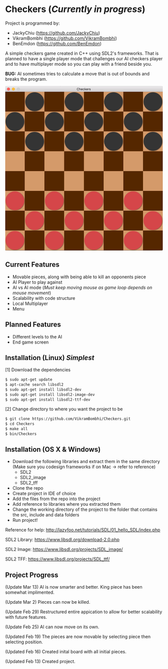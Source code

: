 # Checkers (*Currently in progress*)

Project is programmed by:
- JackyChiu (https://github.com/JackyChiu)
- VikramBombhi (https://github.com/VikramBombhi)
- BenEmdon (https://github.com/BenEmdon)

A simple checkers game created in C++ using SDL2's frameworks. That is planned to have a single player mode that challenges our AI checkers player and to have multiplayer mode so you can play with a friend beside you.

**BUG:** AI sometimes tries to calculate a move that is out of bounds and breaks the program.

![alt tag](https://raw.githubusercontent.com/VikramBombhi/Checkers/master/data/CheckersBoard.png)

## Current Features
- Movable pieces, along with being able to kill an opponents piece
- AI Player to play against
- AI vs AI mode (*Must keep moving mouse as game loop depends on mouse movement*)
- Scalability with code structure
- Local Multiplayer
- Menu

## Planned Features
- Different levels to the AI
- End game screen

## Installation (Linux) *Simplest*
[1] Download the dependencies

    $ sudo apt-get update
    $ apt-cache search libsdl2
    $ sudo apt-get install libsdl2-dev
    $ sudo apt-get install libsdl2-image-dev
    $ sudo apt-get install libsdl2-ttf-dev

[2] Change directory to where you want the project to be

    $ git clone https://github.com/VikramBombhi/Checkers.git
    $ cd Checkers
    $ make all
    $ bin/Checkers

## Installation (OS X & Windows)
- Download the following libraries and extract them in the same directory (Make sure you codesign frameworks if on Mac -> refer to reference)
    - SDL2
    - SDL2_image
    - SDL2_tff
- Clone the repo
- Create project in IDE of choice
- Add the files from the repo into the project
- Add reference to libraries where you extracted them
- Change the working directory of the project to the folder that contains the src, include and data folders
- Run project!

Reference for help: http://lazyfoo.net/tutorials/SDL/01_hello_SDL/index.php

SDL2 Library: https://www.libsdl.org/download-2.0.php

SDL2 Image: https://www.libsdl.org/projects/SDL_image/

SDL2 TFF: https://www.libsdl.org/projects/SDL_ttf/

## Project Progress
(Update Mar 13)
AI is now smarter and better.
King piece has been somewhat implimented.

(Update Mar 2)
Pieces can now be killed.

(Update Feb 29)
Restructured entire appication to allow for better scalability with future features.

(Update Feb 25)
AI can now move on its own.

(Updated Feb 19)
The pieces are now movable by selecting piece then selecting position.

(Updated Feb 16)
Created inital board with all initial pieces.

(Updated Feb 13)
Created project.

